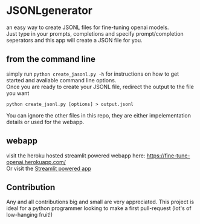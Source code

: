 # JSONLgenerator
an easy way to create JSONL files for fine-tuning openai models.  
Just type in your prompts, completions and specify prompt/completion seperators and this app will create a JSON file for you.  
## from the command line
simply run `python create_jasonl.py -h` for instructions on how to get started and avaliable command line options.  
Once you are ready to create your JSONL file, redirect the output to the file you want  
```
python create_jsonl.py [options] > output.jsonl
```
You can ignore the other files in this repo, they are either impelementation details or used for the webapp.  
## webapp
visit the heroku hosted streamlit powered webapp here: https://fine-tune-openai.herokuapp.com/  
Or visit the [Streamlit powered app](https://jsonlgenerator.streamlit.app/)  
## Contribution
Any and all contributions big and small are very appreciated.  This project is ideal for a python programmer looking to make a first pull-request (lot's of low-hanging fruit!)
